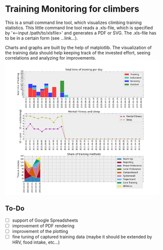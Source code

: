 # Training Monitoring for climbers
This is a small command line tool, which visualizes climbing training statistics. This little command line tool 
reads a .xls-file, which is specified by '<--input /path/to/xlsfile>' and generates a PDF or SVG. 
The .xls-file has to be in a certain form (see ...link...). 

Charts and graphs are built by the help of matplotlib. The visualization of the training data should help 
keeping track of the invested effort, seeing correlations and analyzing for improvements.
![Sample plot](res/sample_fig.png?raw=true)
## To-Do
- [ ] support of Google Spreadsheets
- [ ] improvement of PDF rendering
- [ ] improvement of the plotting
- [ ] fine tuning of captured training data (maybe it should be extended by HRV, food intake, etc...)

